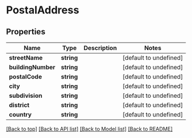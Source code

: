 # PostalAddress

## Properties

|Name | Type | Description | Notes|
|------------ | ------------- | ------------- | -------------|
|**streetName** | **string** |  | [default to undefined]|
|**buildingNumber** | **string** |  | [default to undefined]|
|**postalCode** | **string** |  | [default to undefined]|
|**city** | **string** |  | [default to undefined]|
|**subdivision** | **string** |  | [default to undefined]|
|**district** | **string** |  | [default to undefined]|
|**country** | **string** |  | [default to undefined]|




[[Back to top]](#) [[Back to API list]](../../README.md#documentation-for-api-endpoints) [[Back to Model list]](../../README.md#documentation-for-models) [[Back to README]](../../README.md)
